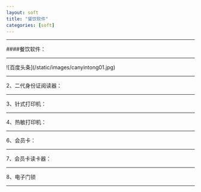 ```yaml
---
layout: soft
title: "餐饮软件"
categories: [soft]
---
```

<hr/>
####餐饮软件：
<hr/>
![百度头条](/static/images/canyintong01.jpg)
<hr/>
2、二代身份证阅读器：
<hr/>
3、针式打印机：
<hr/>
4、热敏打印机：
<hr/
5、UPS不间断电源：
<hr/>
6、会员卡：
<hr/>
7、会员卡读卡器：
<hr/>
8、电子门锁
<hr/>

